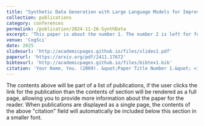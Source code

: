 ```yaml
---
title: "Synthetic Data Generation with Large Language Models for Improved Depression Prediction"
collection: publications
category: conferences
permalink: /publication/2024-11-26-SynthData
excerpt: 'This paper is about the number 1. The number 2 is left for future work.'
venue: 'CogSci'
date: 2025
slidesurl: 'http://academicpages.github.io/files/slides1.pdf'
paperurl: 'https://arxiv.org/pdf/2411.17672'
bibtexurl: 'http://academicpages.github.io/files/bibtex1.bib'
citation: 'Your Name, You. (2009). &quot;Paper Title Number 1.&quot; <i>Journal 1</i>. 1(1).'
---
```

The contents above will be part of a list of publications, if the user clicks the link for the publication than the contents of section will be rendered as a full page, allowing you to provide more information about the paper for the reader. When publications are displayed as a single page, the contents of the above "citation" field will automatically be included below this section in a smaller font.
